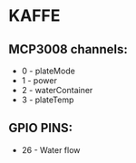 # KAFFE

## MCP3008 channels:

* 0 - plateMode
* 1 - power
* 2 - waterContainer
* 3 - plateTemp

## GPIO PINS:

* 26 - Water flow